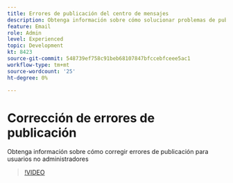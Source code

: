 ```yaml
---
title: Errores de publicación del centro de mensajes
description: Obtenga información sobre cómo solucionar problemas de publicación de usuarios no administradores
feature: Email
role: Admin
level: Experienced
topic: Development
kt: 8423
source-git-commit: 548739ef758c91beb68107847bfccebfceee5ac1
workflow-type: tm+mt
source-wordcount: '25'
ht-degree: 0%

---
```



# Corrección de errores de publicación

Obtenga información sobre cómo corregir errores de publicación para usuarios no administradores

>[!VIDEO](https://video.tv.adobe.com/v/335979?quality=12)
